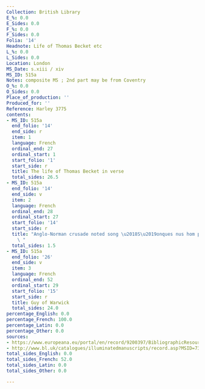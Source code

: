 ```yaml
---
Collection: British Library
E_%: 0.0
E_Sides: 0.0
F_%: 0.0
F_Sides: 0.0
Folia: '14'
Headnote: Life of Thomas Becket etc
L_%: 0.0
L_Sides: 0.0
Location: London
MS_Date: s.xiii / xiv
MS_ID: 515a
Notes: composite MS ; 2nd part may be from Coventry
O_%: 0.0
O_Sides: 0.0
Place_of_production: ''
Produced_for: ''
Reference: Harley 3775
contents:
- MS_ID: 515a
  end_folio: '14'
  end_side: r
  item: 1
  language: French
  ordinal_end: 27
  ordinal_start: 1
  start_folio: '1'
  start_side: r
  title: The life of Thomas Becket in verse
  total_sides: 26.5
- MS_ID: 515a
  end_folio: '14'
  end_side: v
  item: 2
  language: French
  ordinal_end: 28
  ordinal_start: 27
  start_folio: '14'
  start_side: r
  title: "Anglo-Norman crusade noted song \u2018S\u2019onques nus hom pour dure\u2019\
    \ "
  total_sides: 1.5
- MS_ID: 515a
  end_folio: '26'
  end_side: v
  item: 3
  language: French
  ordinal_end: 52
  ordinal_start: 29
  start_folio: '15'
  start_side: r
  title: Guy of Warwick
  total_sides: 24.0
percentage_English: 0.0
percentage_French: 100.0
percentage_Latin: 0.0
percentage_Other: 0.0
sources:
- https://www.europeana.eu/portal/en/record/9200397/BibliographicResource_3000126277230.html
- http://www.bl.uk/catalogues/illuminatedmanuscripts/record.asp?MSID=7378&CollID=8&NStart=3775
total_sides_English: 0.0
total_sides_French: 52.0
total_sides_Latin: 0.0
total_sides_Other: 0.0

---
```

